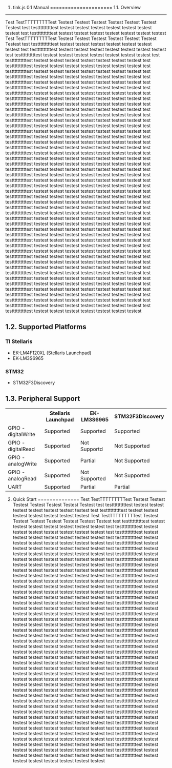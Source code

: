 1. tink.js 0.1 Manual
=====================
1.1. Overview
-------------
Test TestTTTTTTTTTest Testest Testest Testest Testest Testest Testest Testest
test testtttttttttest testest testest testest testest testest testest testest
test testtttttttttest testest testest testest testest testest testest testest
Test TestTTTTTTTTTest Testest Testest Testest Testest Testest Testest Testest
test testtttttttttest testest testest testest testest testest testest testest
test testtttttttttest testest testest testest testest testest testest testest
test testtttttttttest testest testest testest testest testest testest testest
test testtttttttttest testest testest testest testest testest testest testest
test testtttttttttest testest testest testest testest testest testest testest
test testtttttttttest testest testest testest testest testest testest testest
test testtttttttttest testest testest testest testest testest testest testest
test testtttttttttest testest testest testest testest testest testest testest
test testtttttttttest testest testest testest testest testest testest testest
test testtttttttttest testest testest testest testest testest testest testest
test testtttttttttest testest testest testest testest testest testest testest
test testtttttttttest testest testest testest testest testest testest testest
test testtttttttttest testest testest testest testest testest testest testest
test testtttttttttest testest testest testest testest testest testest testest
test testtttttttttest testest testest testest testest testest testest testest
test testtttttttttest testest testest testest testest testest testest testest
test testtttttttttest testest testest testest testest testest testest testest
test testtttttttttest testest testest testest testest testest testest testest
test testtttttttttest testest testest testest testest testest testest testest
test testtttttttttest testest testest testest testest testest testest testest
test testtttttttttest testest testest testest testest testest testest testest
test testtttttttttest testest testest testest testest testest testest testest
test testtttttttttest testest testest testest testest testest testest testest
test testtttttttttest testest testest testest testest testest testest testest
test testtttttttttest testest testest testest testest testest testest testest
test testtttttttttest testest testest testest testest testest testest testest
test testtttttttttest testest testest testest testest testest testest testest
test testtttttttttest testest testest testest testest testest testest testest
test testtttttttttest testest testest testest testest testest testest testest
test testtttttttttest testest testest testest testest testest testest testest
test testtttttttttest testest testest testest testest testest testest testest
test testtttttttttest testest testest testest testest testest testest testest
test testtttttttttest testest testest testest testest testest testest testest
test testtttttttttest testest testest testest testest testest testest testest
test testtttttttttest testest testest testest testest testest testest testest
test testtttttttttest testest testest testest testest testest testest testest
test testtttttttttest testest testest testest testest testest testest testest
test testtttttttttest testest testest testest testest testest testest testest
test testtttttttttest testest testest testest testest testest testest testest
test testtttttttttest testest testest testest testest testest testest testest
test testtttttttttest testest testest testest testest testest testest testest
test testtttttttttest testest testest testest testest testest testest testest
test testtttttttttest testest testest testest testest testest testest testest
test testtttttttttest testest testest testest testest testest testest testest
test testtttttttttest testest testest testest testest testest testest testest
test testtttttttttest testest testest testest testest testest testest testest
test testtttttttttest testest testest testest testest testest testest testest
test testtttttttttest testest testest testest testest testest testest testest
test testtttttttttest testest testest testest testest testest testest testest
test testtttttttttest testest testest testest testest testest testest testest

1.2. Supported Platforms
------------------------
### TI Stellaris ###
* EK-LM4F120XL (Stellaris Launchpad)
* EK-LM3S6965

### STM32 ###
* STM32F3Discovery

1.3. Peripheral Support
-----------------------

<table class="table table-bordered table-condensed">
<tbody>
  <tr>
    <th></th>
    <th>Stellaris Launchpad</th>
    <th>EK-LM3S6965</th>
    <th>STM32F3Discovery</th>
  </tr>
  <tr>
    <td>GPIO - digitalWrite</td>
    <td>Supported</td>
    <td>Supported</td>
    <td>Supported</td>
  <tr>
  <tr>
    <td>GPIO - digitalRead</td>
    <td>Supported</td>
    <td>Not Supportd</td>
    <td>Not Supported</td>
  <tr>
  <tr>
    <td>GPIO - analogWrite</td>
    <td>Supported</td>
    <td>Partial</td>
    <td>Not Supported</td>
  <tr>
  <tr>
    <td>GPIO - analogRead</td>
    <td>Supported</td>
    <td>Not Supported</td>
    <td>Not Supported</td>
  <tr>
  <tr>
    <td>UART</td>
    <td>Supported</td>
    <td>Partial</td>
    <td>Partial</td>
  <tr>
  </tbody>
</table>

2. Quick Start
==============
Test TestTTTTTTTTTest Testest Testest Testest Testest Testest Testest Testest
test testtttttttttest testest testest testest testest testest testest testest
test testtttttttttest testest testest testest testest testest testest testest
Test TestTTTTTTTTTest Testest Testest Testest Testest Testest Testest Testest
test testtttttttttest testest testest testest testest testest testest testest
test testtttttttttest testest testest testest testest testest testest testest
test testtttttttttest testest testest testest testest testest testest testest
test testtttttttttest testest testest testest testest testest testest testest
test testtttttttttest testest testest testest testest testest testest testest
test testtttttttttest testest testest testest testest testest testest testest
test testtttttttttest testest testest testest testest testest testest testest
test testtttttttttest testest testest testest testest testest testest testest
test testtttttttttest testest testest testest testest testest testest testest
test testtttttttttest testest testest testest testest testest testest testest
test testtttttttttest testest testest testest testest testest testest testest
test testtttttttttest testest testest testest testest testest testest testest
test testtttttttttest testest testest testest testest testest testest testest
test testtttttttttest testest testest testest testest testest testest testest
test testtttttttttest testest testest testest testest testest testest testest
test testtttttttttest testest testest testest testest testest testest testest
test testtttttttttest testest testest testest testest testest testest testest
test testtttttttttest testest testest testest testest testest testest testest
test testtttttttttest testest testest testest testest testest testest testest
test testtttttttttest testest testest testest testest testest testest testest
test testtttttttttest testest testest testest testest testest testest testest
test testtttttttttest testest testest testest testest testest testest testest
test testtttttttttest testest testest testest testest testest testest testest
test testtttttttttest testest testest testest testest testest testest testest
test testtttttttttest testest testest testest testest testest testest testest
test testtttttttttest testest testest testest testest testest testest testest
test testtttttttttest testest testest testest testest testest testest testest
test testtttttttttest testest testest testest testest testest testest testest
test testtttttttttest testest testest testest testest testest testest testest
test testtttttttttest testest testest testest testest testest testest testest
test testtttttttttest testest testest testest testest testest testest testest
test testtttttttttest testest testest testest testest testest testest testest
test testtttttttttest testest testest testest testest testest testest testest
test testtttttttttest testest testest testest testest testest testest testest
test testtttttttttest testest testest testest testest testest testest testest
test testtttttttttest testest testest testest testest testest testest testest
test testtttttttttest testest testest testest testest testest testest testest
test testtttttttttest testest testest testest testest testest testest testest
test testtttttttttest testest testest testest testest testest testest testest
test testtttttttttest testest testest testest testest testest testest testest
test testtttttttttest testest testest testest testest testest testest testest
test testtttttttttest testest testest testest testest testest testest testest
test testtttttttttest testest testest testest testest testest testest testest
test testtttttttttest testest testest testest testest testest testest testest
